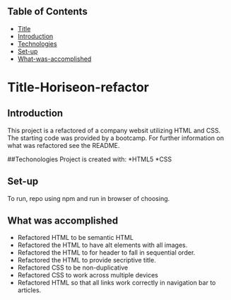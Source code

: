 ## Table of Contents
* [Title](*Title)
* [Introduction](#Introduction)
* [Technologies](#Technologies)
* [Set-up](#Set-up)
* [What-was-accomplished](#What-was-accomplished)

# Title-Horiseon-refactor

## Introduction

This project is a refactored of a company websit utilizing HTML and CSS. The starting code was provided by a bootcamp. For further information on what was refactored see the README.

##Techonologies
Project is created with:
*HTML5
*CSS

## Set-up

To run, repo using npm and run in browser of choosing.

## What was accomplished
* Refactored HTML to be semantic HTML
* Refactored the HTML to have alt elements with all images.
* Refactored the HTML to for header to fall in sequential order.
* Refactored the HTML to provide secriptive title.
* Refactored CSS to be non-duplicative
* Refactored CSS to work across multiple devices
* Refactored HTML so that all links work correctly in navigation bar to articles.







